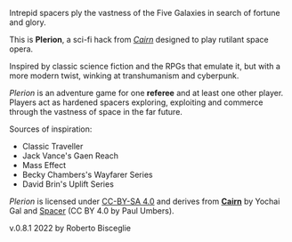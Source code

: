 Intrepid spacers ply the vastness of the Five Galaxies in search of fortune and glory. 

This is **Plerion**, a sci-fi hack from [*Cairn*](https://cairnrpg.com) designed to play rutilant space opera.

Inspired by classic science fiction and the RPGs that emulate it, but with a more modern twist, winking at transhumanism and cyberpunk.

*Plerion* is an adventure game for one **referee** and at least one other player.
Players act as hardened spacers exploring, exploiting and commerce through the vastness of space in the far future.

Sources of inspiration:
- Classic Traveller
- Jack Vance's Gaen Reach
- Mass Effect
- Becky Chambers's Wayfarer Series
- David Brin's Uplift Series

*Plerion* is licensed under [CC-BY-SA 4.0](https://creativecommons.org/licenses/by-sa/4.0/) and derives from [**Cairn**](https://cairnrpg.com) by Yochai Gal and [Spacer](https://3rddog.itch.io/spacer-v2) (CC BY 4.0 by Paul Umbers).

v.0.8.1 2022 by Roberto Bisceglie